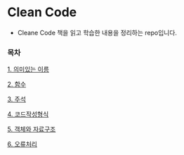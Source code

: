 # Clean Code
* Cleane Code 책을 읽고 학습한 내용을 정리하는 repo입니다.

### 목차
[1. 의미있는 이름](https://github.com/JisooOh94/study/blob/master/CleanCode/Content/2.%20%EC%9D%98%EB%AF%B8%EC%9E%88%EB%8A%94%20%EC%9D%B4%EB%A6%84.md)

[2. 함수](https://github.com/JisooOh94/study/blob/master/CleanCode/Content/3.%20%ED%95%A8%EC%88%98.md)

[3. 주석](https://github.com/JisooOh94/study/blob/master/CleanCode/Content/4.%20%EC%A3%BC%EC%84%9D.md)

[4. 코드작성형식](https://github.com/JisooOh94/study/blob/master/CleanCode/Content/5.%20%EC%BD%94%EB%93%9C%20%EC%9E%91%EC%84%B1%20%ED%98%95%EC%8B%9D.md)

[5. 객체와 자료구조](https://github.com/JisooOh94/study/blob/master/CleanCode/Content/6.%20%EA%B0%9D%EC%B2%B4%EC%99%80%20%EC%9E%90%EB%A3%8C%EA%B5%AC%EC%A1%B0.md)

[6. 오류처리](https://github.com/JisooOh94/study/blob/master/CleanCode/Content/7.%20%EC%98%A4%EB%A5%98%20%EC%B2%98%EB%A6%AC.md)
<!--stackedit_data:
eyJoaXN0b3J5IjpbLTk4NDcxMTIsLTgwOTI5NTE3NCwxNjg4Mj
E1OTI2LDYxMDY2Njk3OF19
-->